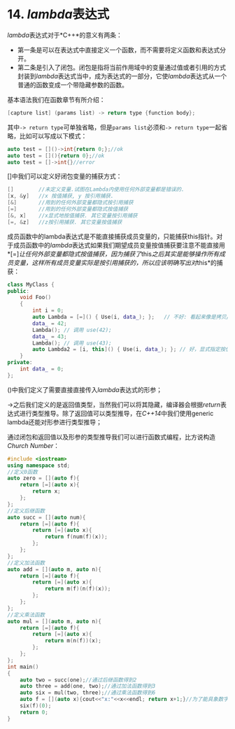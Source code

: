 # 14. *lambda*表达式

*lambda*表达式对于*C++*的意义有两条：

* 第一条是可以在表达式中直接定义一个函数，而不需要将定义函数和表达式分开。
* 第二条是引入了闭包。闭包是指将当前作用域中的变量通过值或者引用的方式封装到*lambda*表达式当中，成为表达式的一部分，它使*lambda*表达式从一个普通的函数变成一个带隐藏参数的函数。

基本语法我们在函数章节有所介绍：

```cpp
[capture list] (params list) -> return type {function body};
```

其中`-> return type`可单独省略，但是`params list`必须和`-> return type`一起省略，比如可以写成以下模式：

```cpp
auto test = []()->int{return 0;};//ok
auto test = [](){return 0};//ok
auto test = []->int{}//error	
```

[]中我们可以定义好闭包变量的捕获方式：

```cpp
[]        //未定义变量.试图在Lambda内使用任何外部变量都是错误的.
[x, &y]   //x 按值捕获, y 按引用捕获.
[&]       //用到的任何外部变量都隐式按引用捕获
[=]       //用到的任何外部变量都隐式按值捕获
[&, x]    //x显式地按值捕获. 其它变量按引用捕获
[=, &z]   //z按引用捕获. 其它变量按值捕获
```

成员函数中的lambda表达式是不能直接捕获成员变量的，只能捕获this指针。对于成员函数中的*lambda*表达式如果我们期望成员变量按值捕获要注意不能直接用*[=]*让任何外部变量都隐式按值捕获，因为捕获了*this*之后其实是能够操作所有成员变量，这样所有成员变量实际是按引用捕获的，所以应该明确写出对*this*的捕获：

```cpp
class MyClass {
public:
    void Foo()
    {
        int i = 0;
        auto Lambda = [=]() { Use(i, data_); };   // 不好: 看起来像是拷贝/按值捕获，成员变量实际上是按引用捕获
        data_ = 42;
        Lambda(); // 调用 use(42);
        data_ = 43;
        Lambda(); // 调用 use(43);
        auto Lambda2 = [i, this]() { Use(i, data_); }; // 好，显式指定按值捕获，最明确，最少的混淆
    }
private:
    int data_ = 0;
};
```

()中我们定义了需要直接直接传入*lambda*表达式的形参；

->之后我们定义的是返回值类型，当然我们可以将其隐藏，编译器会根据*return*表达式进行类型推导。除了返回值可以类型推导，在*C++14*中我们使用generic lambda还能对形参进行类型推导；

通过闭包和返回值以及形参的类型推导我们可以进行函数式编程，比方说构造*Church Number*：

```cpp
#include <iostream>
using namespace std;
//定义0函数
auto zero = [](auto f){
    return [=](auto x){
        return x;
    };
};
//定义后继函数
auto succ = [](auto num){
    return [=](auto f){
        return [=](auto x){
        	return f(num(f)(x));
        };
    };
};
//定义加法函数
auto add = [](auto m, auto n){
    return [=](auto f){
        return [=](auto x){
            return m(f)(n(f)(x));
        };
    };
};
//定义乘法函数
auto mul = [](auto m, auto n){
    return [=](auto f){
        return [=](auto x){
            return m(n(f))(x);
        };
    };
};
int main()
{
    auto two = succ(one);//通过后继函数得到2
    auto three = add(one, two);//通过加法函数得到3
    auto six = mul(two, three);//通过乘法函数得到6
    auto f = [](auto x){cout<<"x:"<<x<<endl; return x+1;}//为了能具象数字，我们定义f
    six(f)(0);
    return 0;
}
```